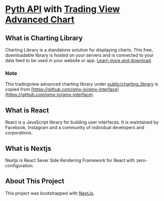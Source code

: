 # [Pyth API](https://pyth.network/) with [Trading View Advanced Chart](https://www.tradingview.com/advanced-charts/)

## What is Charting Library

Charting Library is a standalone solution for displaying charts. This free, downloadable library is hosted on your servers and is connected to your data feed to be used in your website or app. [Learn more and download](https://www.tradingview.com/HTML5-stock-forex-bitcoin-charting-library/).

### Note

This tradingview advanced charting library under [public/charting_library](./public/charting_library/) is copied from [https://github.com/gmx-io/gmx-interface](https://github.com/gmx-io/gmx-interface).

## What is React

React is a JavaScript library for building user interfaces. It is maintained by Facebook, Instagram and a community of individual developers and corporations.

## What is Nextjs

Nextjs is React Sever Side Rendering Framework for React with zero-configuration.

## About This Project

This project was bootstrapped with [NextJs](https://github.com/vercel/next.js).
